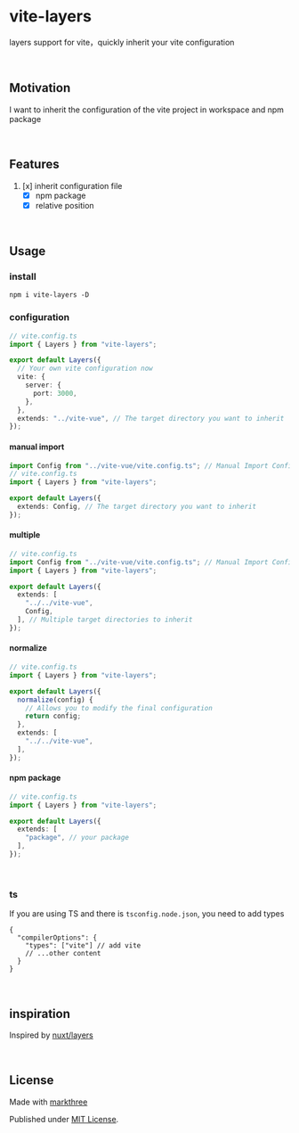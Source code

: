 # vite-layers

layers support for vite，quickly inherit your vite configuration

<br />

## Motivation

I want to inherit the configuration of the vite project in workspace and npm
package

<br />

## Features

1. [x] inherit configuration file
   - [x] npm package
   - [x] relative position

<br />

## Usage

### install

```shell
npm i vite-layers -D
```

### configuration

```ts
// vite.config.ts
import { Layers } from "vite-layers";

export default Layers({
  // Your own vite configuration now
  vite: {
    server: {
      port: 3000,
    },
  },
  extends: "../vite-vue", // The target directory you want to inherit
});
```

#### manual import

```ts
import Config from "../vite-vue/vite.config.ts"; // Manual Import Config
// vite.config.ts
import { Layers } from "vite-layers";

export default Layers({
  extends: Config, // The target directory you want to inherit
});
```

#### multiple

```ts
// vite.config.ts
import Config from "../vite-vue/vite.config.ts"; // Manual Import Config
import { Layers } from "vite-layers";

export default Layers({
  extends: [
    "../../vite-vue",
    Config,
  ], // Multiple target directories to inherit
});
```

#### normalize

```ts
// vite.config.ts
import { Layers } from "vite-layers";

export default Layers({
  normalize(config) {
    // Allows you to modify the final configuration
    return config;
  },
  extends: [
    "../../vite-vue",
  ],
});
```

#### npm package

```ts
// vite.config.ts
import { Layers } from "vite-layers";

export default Layers({
  extends: [
    "package", // your package
  ],
});
```

<br />

### ts

If you are using TS and there is `tsconfig.node.json`, you need to add types

```json5
{
  "compilerOptions": {
    "types": ["vite"] // add vite
    // ...other content
  }
}
```

<br />

## inspiration

Inspired by [nuxt/layers](https://nuxt.com/docs/getting-started/layers)

<br />

## License

Made with [markthree](https://github.com/markthree)

Published under [MIT License](./LICENSE).
